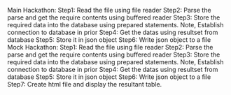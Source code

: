 Main Hackathon:
Step1: Read the file using file reader Step2: Parse the parse and get the require contents using buffered reader Step3: Store the required data into the database using prepared statements. Note, Establish connection to database in prior Step4: Get the datas using resultset from database Step5: Store it in json object Step6: Write json object to a file
Mock Hackathon:
Step1: Read the file using file reader Step2: Parse the parse and get the require contents using buffered reader Step3: Store the required data into the database using prepared statements. Note, Establish connection to database in prior Step4: Get the datas using resultset from database Step5: Store it in json object Step6: Write json object to a file Step7: Create html file and display the resultant table.
